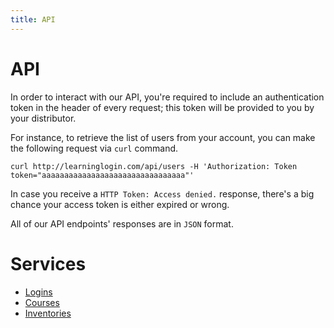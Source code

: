 ```yaml
---
title: API
---
```


# API

In order to interact with our API, you're required to include an authentication token in the header of every request; this token will be provided to you by your distributor.

For instance, to retrieve the list of users from your account, you can make the following request via `curl` command.

```
curl http://learninglogin.com/api/users -H 'Authorization: Token token="aaaaaaaaaaaaaaaaaaaaaaaaaaaaaaaa"'
```

In case you receive a `HTTP Token: Access denied.` response, there's a big chance your access token is either expired or wrong.

All of our API endpoints' responses are in `JSON` format.

# Services

* [Logins](/api/logins/index.html)
* [Courses](/api/courses/index.html)
* [Inventories](/api/inventories/index.html)
